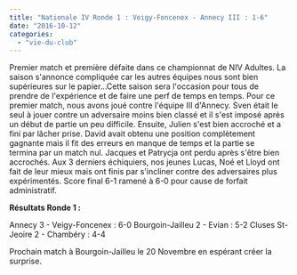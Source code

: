 ```yaml
---
title: "Nationale IV Ronde 1 : Veigy-Foncenex - Annecy III : 1-6"
date: "2016-10-12"
categories: 
  - "vie-du-club"
---
```


Premier match et première défaite dans ce championnat de NIV Adultes. La saison s'annonce compliquée car les autres équipes nous sont bien supérieures sur le papier...Cette saison sera l'occasion pour tous de prendre de l'expérience et de faire une perf de temps en temps. Pour ce premier match, nous avons joué contre l'équipe III d'Annecy. Sven était le seul à jouer contre un adversaire moins bien classé et il s'est imposé après un début de partie un peu difficile. Ensuite, Julien s'est bien accroché et a fini par lâcher prise. David avait obtenu une position complètement gagnante mais il fit des erreurs en manque de temps et la partie se termina par un match nul. Jacques et Patrycja ont perdu après s'être bien accrochés. Aux 3 derniers échiquiers, nos jeunes Lucas, Noé et Lloyd ont fait de leur mieux mais ont finis par s'incliner contre des adversaires plus expérimentés. Score final 6-1 ramené à 6-0 pour cause de forfait administratif.

**Résultats Ronde 1 :**

Annecy 3 - Veigy-Foncenex : 6-0 Bourgoin-Jailleu 2 - Evian : 5-2 Cluses St-Jeoire 2 - Chambéry : 4-4

Prochain match à Bourgoin-Jailleu le 20 Novembre en espérant créer la surprise.
